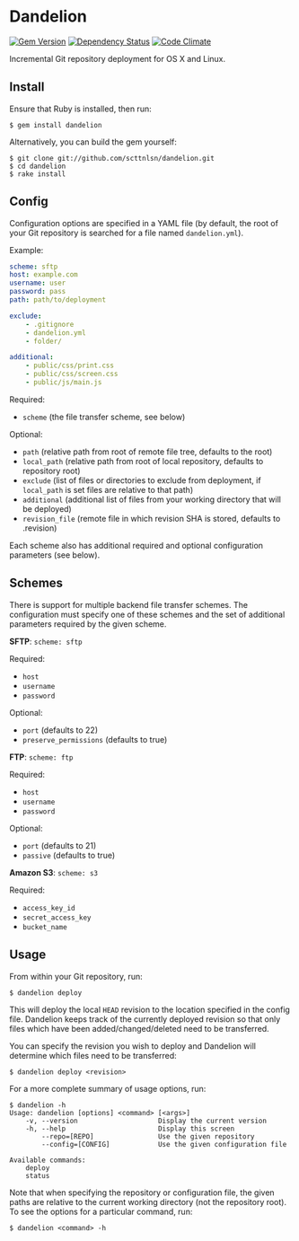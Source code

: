 Dandelion
=========
[![Gem Version](https://badge.fury.io/rb/dandelion.png)](http://badge.fury.io/rb/dandelion)
[![Dependency Status](https://gemnasium.com/scttnlsn/dandelion.png)](https://gemnasium.com/scttnlsn/dandelion)
[![Code Climate](https://codeclimate.com/github/scttnlsn/dandelion.png)](https://codeclimate.com/github/scttnlsn/dandelion)

Incremental Git repository deployment for OS X and Linux.

Install
-------

Ensure that Ruby is installed, then run:

    $ gem install dandelion

Alternatively, you can build the gem yourself:

    $ git clone git://github.com/scttnlsn/dandelion.git
    $ cd dandelion
    $ rake install

Config
------

Configuration options are specified in a YAML file (by default, the root of your
Git repository is searched for a file named `dandelion.yml`).

Example:

```yaml
scheme: sftp
host: example.com
username: user
password: pass
path: path/to/deployment

exclude:
    - .gitignore
    - dandelion.yml
    - folder/

additional:
    - public/css/print.css
    - public/css/screen.css
    - public/js/main.js
```

Required:

 * `scheme` (the file transfer scheme, see below)

Optional:

* `path` (relative path from root of remote file tree, defaults to the root)
* `local_path` (relative path from root of local repository, defaults to repository root)
* `exclude` (list of files or directories to exclude from deployment, if `local_path` is set files are relative to that path)
* `additional` (additional list of files from your working directory that will be deployed)
* `revision_file` (remote file in which revision SHA is stored, defaults to .revision)

Each scheme also has additional required and optional configuration parameters (see below).

Schemes
-------

There is support for multiple backend file transfer schemes.  The configuration
must specify one of these schemes and the set of additional parameters required
by the given scheme.

**SFTP**: `scheme: sftp`

Required:

 * `host`
 * `username`
 * `password`

Optional:

 * `port` (defaults to 22)
 * `preserve_permissions` (defaults to true)

**FTP**: `scheme: ftp`

Required:

 * `host`
 * `username`
 * `password`

Optional:

 * `port` (defaults to 21)
 * `passive` (defaults to true)

**Amazon S3**: `scheme: s3`

Required:

 * `access_key_id`
 * `secret_access_key`
 * `bucket_name`

Usage
-----

From within your Git repository, run:

    $ dandelion deploy

This will deploy the local `HEAD` revision to the location specified in the config
file.  Dandelion keeps track of the currently deployed revision so that only files
which have been added/changed/deleted need to be transferred.

You can specify the revision you wish to deploy and Dandelion will determine which
files need to be transferred:

    $ dandelion deploy <revision>

For a more complete summary of usage options, run:

    $ dandelion -h
    Usage: dandelion [options] <command> [<args>]
        -v, --version                    Display the current version
        -h, --help                       Display this screen
            --repo=[REPO]                Use the given repository
            --config=[CONFIG]            Use the given configuration file

    Available commands:
        deploy
        status

Note that when specifying the repository or configuration file, the given paths
are relative to the current working directory (not the repository root).  To see
the options for a particular command, run:

    $ dandelion <command> -h
